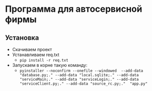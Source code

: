 # Программа для автосервисной фирмы

## Установка

* Скачиваем проект
* Устанавливаем req.txt 
    * `pip install -r req.txt`
* Запускаем в корне такую команду:
    * `pyinstaller --noconfirm --onefile --windowed  --add-data "database.py;." --add-data "local.sqlite;." --add-data "serviceMain;." --add-data "serviceLogin;." --add-data "serviceClient.py;." --add-data "source_rc.py;."  "app.py"`